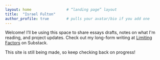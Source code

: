 ```yaml
---
layout: home                # “landing page” layout
title:  "Israel Fulton"
author_profile: true        # pulls your avatar/bio if you add one
---
```


Welcome! I’ll be using this space to share essays drafts, notes on what I'm reading, and project updates. Check out my long-form writing at [Limiting Factors](https://limitingfactors.substack.com) on Substack.

This site is still being made, so keep checking back on progress!
